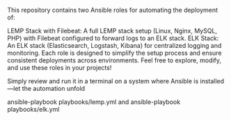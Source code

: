 This repository contains two Ansible roles for automating the deployment of:

LEMP Stack with Filebeat: A full LEMP stack setup (Linux, Nginx, MySQL, PHP) with Filebeat configured to forward logs to an ELK stack.
ELK Stack: An ELK stack (Elasticsearch, Logstash, Kibana) for centralized logging and monitoring.
Each role is designed to simplify the setup process and ensure consistent deployments across environments. Feel free to explore, modify, and use these roles in your projects!

Simply review and run it in a terminal on a system where Ansible is installed—let the automation unfold

ansible-playbook playbooks/lemp.yml
and 
ansible-playbook playbooks/elk.yml
